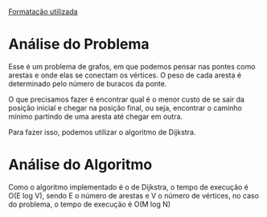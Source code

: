 [Formatação utilizada](https://katex.org/docs/supported.html)
# Análise do Problema
Esse é um problema de grafos, em que podemos pensar nas pontes como arestas e onde elas se conectam os vértices. O peso de cada aresta é determinado pelo número de buracos da ponte. 

O que precisamos fazer é encontrar qual é o menor custo de se sair da posição inicial e chegar na posição final, ou seja, encontrar o caminho mínimo partindo de uma aresta até chegar em outra. 

Para fazer isso, podemos utilizar o algoritmo de Dijkstra. 

# Análise do Algoritmo
Como o algoritmo implementado é o de Dijkstra, o tempo de execução é O(E log V), sendo E o número de arestas e V o número de vértices, no caso do problema, o tempo de execução é O(M log N)